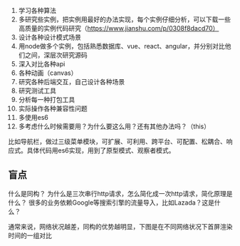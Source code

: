 1. 学习各种算法
2. 多研究些实例，把实例用最好的办法实现，每个实例仔细分析，可以下载一些高质量的实例代码研究（https://www.jianshu.com/p/0308f8dacd70）
3. 设计各种设计模式场景
4. 用node做多个实例，包括熟悉数据库、vue、react、angular，并分别对比他们之间，深层次研究源码
5. 深入对比各种api
6. 各种动画（canvas）
7. 研究各种后端交互，自己设计各种场景
8. 研究测试工具
9. 分析每一种打包工具
10. 实际操作各种兼容性问题
11. 多使用es6
12. 多考虑什么时候需要用？为什么要这么用？还有其他办法吗？（this）

比如导航栏，做过三级菜单模块，可扩展、可利用、跨平台、可配置、松耦合、响应式。具体代码用es6实现，用到了原型模式、观察者模式。



## 盲点
什么是同构？
为什么是三次串行http请求，怎么简化成一次http请求，简化原理是什么？
很多的业务依赖Google等搜索引擎的流量导入，比如Lazada？这是什么？

通常来说，网络状况越差，同构的优势越明显，下图是在不同网络状况下首屏渲染时间的一组对比


